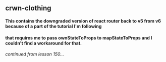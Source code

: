## crwn-clothing

#### This contains the downgraded version of react router back to v5 from v6 because of a part of the tutorial I'm following
#### that requires me to pass ownStateToProps to mapStateToProps and I couldn't find a workaround for that.

*continued from lesson 150...*
